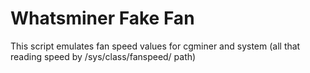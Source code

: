 # Whatsminer Fake Fan
This script emulates fan speed values for cgminer and system (all that reading speed by /sys/class/fanspeed/ path)